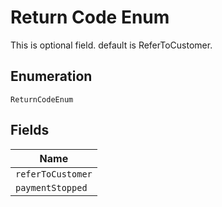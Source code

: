 
# Return Code Enum

This is optional field. default is ReferToCustomer.

## Enumeration

`ReturnCodeEnum`

## Fields

| Name |
|  --- |
| `referToCustomer` |
| `paymentStopped` |

